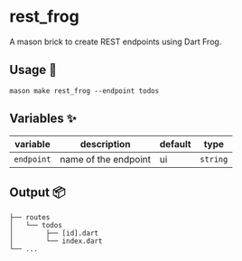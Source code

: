 # rest_frog

A mason brick to create REST endpoints using Dart Frog.

## Usage 🚀

```
mason make rest_frog --endpoint todos
```

## Variables ✨

| variable           | description                  | default | type      |
| ------------------ | ---------------------------- | ------- | --------- |
| `endpoint`         | name of the endpoint         | ui      | `string`  |

## Output 📦

```
├── routes
│   └── todos
│        ├── [id].dart
│        └── index.dart
└── ...
```